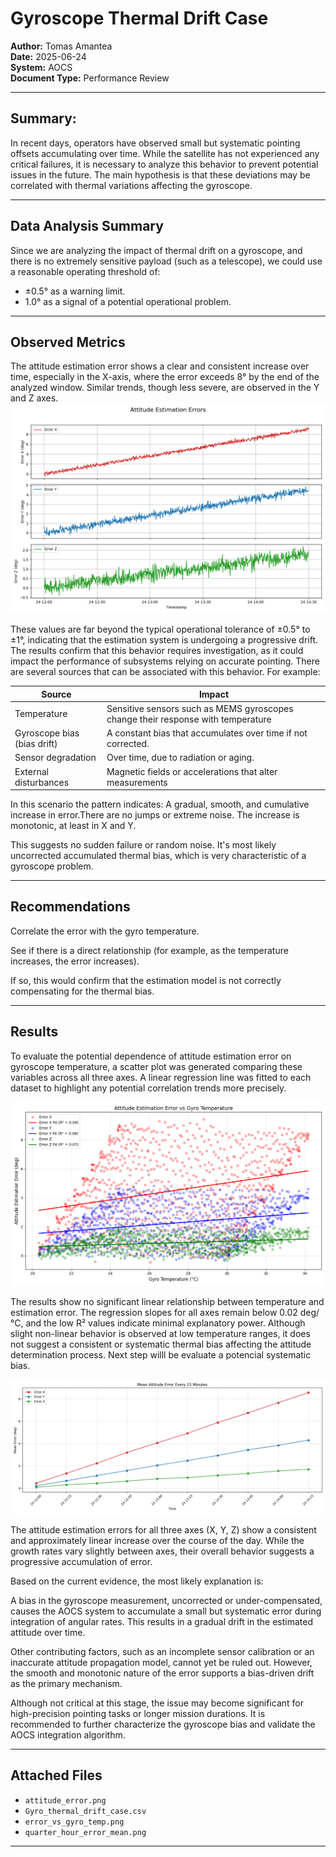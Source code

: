 
# Gyroscope Thermal Drift Case

**Author:** Tomas Amantea  
**Date:** 2025-06-24  
**System:** AOCS  
**Document Type:** Performance Review  

---

## Summary:

In recent days, operators have observed small but systematic pointing offsets accumulating over time. While the satellite has not experienced any critical failures, it is necessary to analyze this behavior to prevent potential issues in the future. The main hypothesis is that these deviations may be correlated with thermal variations affecting the gyroscope.


---

## Data Analysis Summary
Since we are analyzing the impact of thermal drift on a gyroscope, and there is no extremely sensitive payload (such as a telescope), we could use a reasonable operating threshold of:

* ±0.5° as a warning limit.
* 1.0° as a signal of a potential operational problem.
---

## Observed Metrics
The attitude estimation error shows a clear and consistent increase over time, especially in the X-axis, where the error exceeds 8° by the end of the analyzed window. Similar trends, though less severe, are observed in the Y and Z axes.
![Attitude Error](plots/attitude_error.png)

These values are far beyond the typical operational tolerance of ±0.5° to ±1°, indicating that the estimation system is undergoing a progressive drift. The results confirm that this behavior requires investigation, as it could impact the performance of subsystems relying on accurate pointing.
There are several sources that can be associated with this behavior. For example:


|Source| Impact|
|------|--------|
|Temperature|Sensitive sensors such as MEMS gyroscopes change their response with temperature|
|Gyroscope bias (bias drift)|A constant bias that accumulates over time if not corrected.|
|Sensor degradation|Over time, due to radiation or aging.|
|External disturbances|Magnetic fields or accelerations that alter measurements|


In this scenario the pattern indicates:
A gradual, smooth, and cumulative increase in error.There are no jumps or extreme noise.
The increase is monotonic, at least in X and Y.

This suggests no sudden failure or random noise. It's most likely uncorrected accumulated thermal bias, which is very characteristic of a gyroscope problem.


---

## Recommendations

Correlate the error with the gyro temperature.

See if there is a direct relationship (for example, as the temperature increases, the error increases).

If so, this would confirm that the estimation model is not correctly compensating for the thermal bias.

---
## Results

To evaluate the potential dependence of attitude estimation error on gyroscope temperature, a scatter plot was generated comparing these variables across all three axes. A linear regression line was fitted to each dataset to highlight any potential correlation trends more precisely.

![Error_Vs_T](plots/error_vs_gyro_temp.png)

The results show no significant linear relationship between temperature and estimation error. The regression slopes for all axes remain below 0.02 deg/°C, and the low R² values indicate minimal explanatory power. Although slight non-linear behavior is observed at low temperature ranges, it does not suggest a consistent or systematic thermal bias affecting the attitude determination process.
Next step willl be evaluate a potencial systematic bias.

![Bias](plots/quarter_hour_error_mean.png)

The attitude estimation errors for all three axes (X, Y, Z) show a consistent and approximately linear increase over the course of the day. While the growth rates vary slightly between axes, their overall behavior suggests a progressive accumulation of error.

Based on the current evidence, the most likely explanation is:

A bias in the gyroscope measurement, uncorrected or under-compensated, causes the AOCS system to accumulate a small but systematic error during integration of angular rates. This results in a gradual drift in the estimated attitude over time.

Other contributing factors, such as an incomplete sensor calibration or an inaccurate attitude propagation model, cannot yet be ruled out. However, the smooth and monotonic nature of the error supports a bias-driven drift as the primary mechanism.

Although not critical at this stage, the issue may become significant for high-precision pointing tasks or longer mission durations. It is recommended to further characterize the gyroscope bias and validate the AOCS integration algorithm.


---
## Attached Files

- `attitude_error.png`
- `Gyro_thermal_drift_case.csv`
- `error_vs_gyro_temp.png`
- `quarter_hour_error_mean.png`

---


